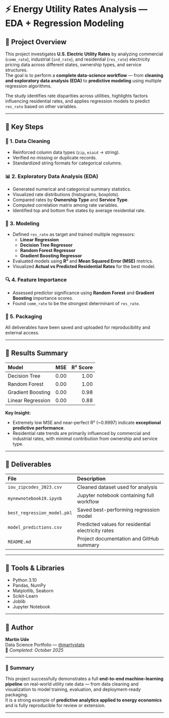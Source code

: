 # ⚡ Energy Utility Rates Analysis — EDA + Regression Modeling

## 📘 Project Overview  
This project investigates **U.S. Electric Utility Rates** by analyzing commercial (`comm_rate`), industrial (`ind_rate`), and residential (`res_rate`) electricity pricing data across different states, ownership types, and service structures.  
The goal is to perform a **complete data-science workflow** — from **cleaning and exploratory data analysis (EDA)** to **predictive modeling** using multiple regression algorithms.

The study identifies rate disparities across utilities, highlights factors influencing residential rates, and applies regression models to predict `res_rate` based on other variables.

---

## 🧭 Key Steps  

### 🧹 1. Data Cleaning  
- Reinforced column data types (`zip`, `eiaid` → string).  
- Verified no missing or duplicate records.  
- Standardized string formats for categorical columns.  

### 📊 2. Exploratory Data Analysis (EDA)  
- Generated numerical and categorical summary statistics.  
- Visualized rate distributions (histograms, boxplots).  
- Compared rates by **Ownership Type** and **Service Type**.  
- Computed correlation matrix among rate variables.  
- Identified top and bottom five states by average residential rate.

### 🧠 3. Modeling  
- Defined `res_rate` as target and trained multiple regressors:  
  - **Linear Regression**  
  - **Decision Tree Regressor**  
  - **Random Forest Regressor**  
  - **Gradient Boosting Regressor**  
- Evaluated models using **R²** and **Mean Squared Error (MSE)** metrics.  
- Visualized **Actual vs Predicted Residential Rates** for the best model.  

### 🔍 4. Feature Importance  
- Assessed predictor significance using **Random Forest** and **Gradient Boosting** importance scores.  
- Found `comm_rate` to be the strongest determinant of `res_rate`.  

### 💾 5. Packaging  
All deliverables have been saved and uploaded for reproducibility and external access.

---

## 🧩 Results Summary  

| Model | MSE | R² Score |
|:--|--:|--:|
| Decision Tree | 0.00 | 1.00 |
| Random Forest | 0.00 | 1.00 |
| Gradient Boosting | 0.00 | 0.98 |
| Linear Regression | 0.00 | 0.88 |

**Key Insight:**  
- Extremely low MSE and near-perfect R² (~0.9997) indicate **exceptional predictive performance**.  
- Residential rate trends are primarily influenced by commercial and industrial rates, with minimal contribution from ownership and service type.

---

## 📁 Deliverables  

| File | Description |
|:--|:--|
| `iou_zipcodes_2023.csv` | Cleaned dataset used for analysis |
| `mynewnotebook19.ipynb` | Jupyter notebook containing full workflow |
| `best_regression_model.pkl` | Saved best-performing regression model |
| `model_predictions.csv` | Predicted values for residential electricity rates |
| `README.md` | Project documentation and GitHub summary |

---

## 🧰 Tools & Libraries  
- Python 3.10  
- Pandas, NumPy  
- Matplotlib, Seaborn  
- Scikit-Learn  
- Joblib  
- Jupyter Notebook  

---

## 🚀 Author  
**Martin Ude**  
Data Science Portfolio — [@martystats](https://github.com/martystats)  
📅 *Completed: October 2025*  

---

### 🏁 Summary
This project successfully demonstrates a full **end-to-end machine-learning pipeline** on real-world utility rate data — from data cleaning and visualization to model training, evaluation, and deployment-ready packaging.  
It is a strong example of **predictive analytics applied to energy economics** and is fully reproducible for review or extension.

---

